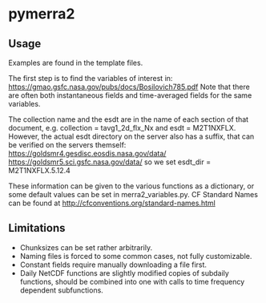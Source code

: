 # pymerra2

## Usage

Examples are found in the template files.

The first step is to find the variables of interest in:
https://gmao.gsfc.nasa.gov/pubs/docs/Bosilovich785.pdf
Note that there are often both instantaneous fields and time-averaged fields
for the same variables.

The collection name and the esdt are in the name of each section of that
document, e.g. collection = tavg1_2d_flx_Nx and esdt = M2T1NXFLX.
However, the actual esdt directory on the server also has a suffix, that
can be verified on the servers themself:
https://goldsmr4.gesdisc.eosdis.nasa.gov/data/
https://goldsmr5.sci.gsfc.nasa.gov/data/
so we set esdt_dir = M2T1NXFLX.5.12.4

These information can be given to the various functions as a dictionary,
or some default values can be set in merra2_variables.py.
CF Standard Names can be found at http://cfconventions.org/standard-names.html

## Limitations

- Chunksizes can be set rather arbitrarily.
- Naming files is forced to some common cases, not fully customizable.
- Constant fields require manually downloading a file first.
- Daily NetCDF functions are slightly modified copies of subdaily functions,
  should be combined into one with calls to time frequency dependent
  subfunctions.
